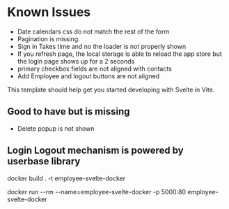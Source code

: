 # Known Issues 

- Date calendars css do not match the rest of the form
- Pagination is missing.
- Sign in Takes time and no the loader is not properly shown
- If you refresh page, the local storage is able to reload the app store but the login page shows up for a 2 seconds
- primary checkbox fields are not aligned with contacts
- Add Employee and logout buttons are not aligned

This template should help get you started developing with Svelte in Vite.

## Good to have but is missing

- Delete popup is not shown

## Login Logout mechanism is powered by userbase library


docker build . -t employee-svelte-docker

docker run --rm --name=employee-svelte-docker -p 5000:80 employee-svelte-docker

